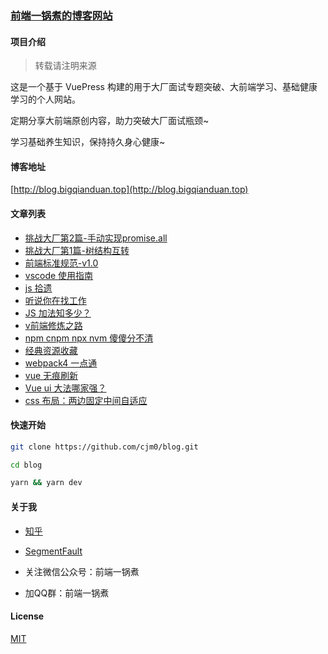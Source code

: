 
### [前端一锅煮的博客网站](https://blog.bigqianduan.top)

#### 项目介绍

> 转载请注明来源

这是一个基于 VuePress 构建的用于大厂面试专题突破、大前端学习、基础健康学习的个人网站。

定期分享大前端原创内容，助力突破大厂面试瓶颈~

学习基础养生知识，保持持久身心健康~

#### 博客地址

[http://blog.bigqianduan.top](http://blog.bigqianduan.top)

#### 文章列表

- [挑战大厂第2篇-手动实现promise.all](https://github.com/cjm0/blog/blob/master/docs/page/list/promise_all.md)
- [挑战大厂第1篇-树结构互转](https://github.com/cjm0/blog/blob/master/docs/page/list/three.md)
- [前端标准规范-v1.0](https://github.com/cjm0/blog/blob/master/docs/page/list/fe.md)
- [vscode 使用指南](https://github.com/cjm0/blog/blob/master/docs/page/list/vscode.md)
- [js 拾遗](https://github.com/cjm0/blog/blob/master/docs/page/list/base_summary.md)
- [听说你在找工作](https://github.com/cjm0/blog/blob/master/docs/page/list/need_work.md)
- [JS 加法知多少？](https://github.com/cjm0/blog/blob/master/docs/page/list/add.md)
- [v前端修炼之路](https://github.com/cjm0/blog/blob/master/docs/page/list/fe_up.md)
- [npm cnpm npx nvm 傻傻分不清](https://github.com/cjm0/blog/blob/master/docs/page/list/npm.md)
- [经典资源收藏](https://github.com/cjm0/blog/blob/master/docs/page/list/source_link.md)
- [webpack4 一点通](https://github.com/cjm0/blog/blob/master/docs/page/list/webpack4.md)
- [vue 无痕刷新](https://github.com/cjm0/blog/blob/master/docs/page/list/vue_reload.md)
- [Vue ui 大法哪家强？](https://github.com/cjm0/blog/blob/master/docs/page/list/vue_ui_contrast.md)
- [css 布局：两边固定中间自适应](https://github.com/cjm0/blog/blob/master/docs/page/list/css_layout_two.md)

#### 快速开始

```bash
git clone https://github.com/cjm0/blog.git

cd blog

yarn && yarn dev
```

#### 关于我

- [知乎](https://www.zhihu.com/people/qian-duan-yiguo-zhu/activities)

- [SegmentFault](https://segmentfault.com/u/daqianduan)

- 关注微信公众号：前端一锅煮

- 加QQ群：前端一锅煮

#### License

[MIT](./License)
